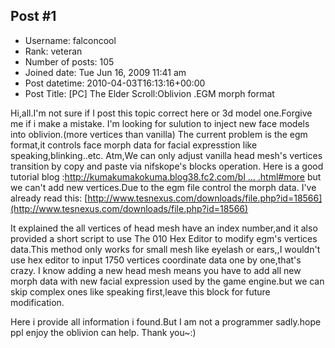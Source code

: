 ## Post #1
- Username: falconcool
- Rank: veteran
- Number of posts: 105
- Joined date: Tue Jun 16, 2009 11:41 am
- Post datetime: 2010-04-03T16:13:16+00:00
- Post Title: [PC] The Elder Scroll:Oblivion .EGM morph format

Hi,all.I'm not sure if I post this topic correct here or 3d model one.Forgive me if i make a mistake.
I'm looking for sulution to inject new face models into oblivion.(more vertices than vanilla)
The current problem is the egm format,it controls face morph data for facial expresstion like speaking,blinking..etc.
Atm,We can only adjust vanilla head mesh's vertices transition by copy and paste via nifskope's blocks operation.
Here is a good tutorial blog :[http://kumakumakokuma.blog38.fc2.com/bl ... .html#more](http://kumakumakokuma.blog38.fc2.com/blog-entry-25.html#more)
but we can't add new vertices.Due to the egm file control the morph data.
I've already read this:
[http://www.tesnexus.com/downloads/file.php?id=18566](http://www.tesnexus.com/downloads/file.php?id=18566)

It explained the all vertices of head mesh have an index number,and it also provided a short script to use The 010 Hex Editor to modify egm's vertices data.This method only works for small mesh like eyelash or ears,,I wouldn't use hex editor to input 1750 vertices coordinate data one by one,that's crazy.
I know adding a new head mesh means you have to add all new morph data with new facial expression used by the game engine.but we can skip complex ones like speaking first,leave this block for future modification.

Here i provide all information i found.But I am not a programmer sadly.hope ppl enjoy the oblivion can help.
Thank you~:)
